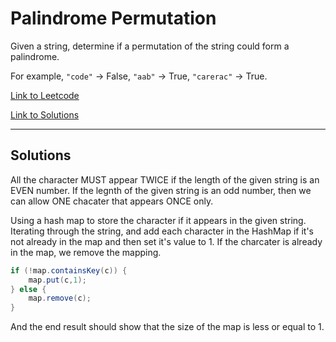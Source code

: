 # Palindrome Permutation

Given a string, determine if a permutation of the string could form a palindrome.

For example,
`"code"` -> False, `"aab"` -> True, `"carerac"` -> True.

[Link to Leetcode](https://leetcode.com/problems/palindrome-permutation/)

[Link to Solutions](PalindromePermutation.java)

--------------------------

## Solutions

All the character MUST appear TWICE if the length of the given string is an EVEN number.
If the legnth of the given string is an odd number, then we can allow ONE chacater that appears ONCE only.

Using a hash map to store the character if it appears in the given string.
Iterating through the string, and add each character in the HashMap if it's not already in the map and then set it's value to 1. 
If the charcater is already in the map, we remove the mapping.

````Java
if (!map.containsKey(c)) {
    map.put(c,1);
} else {
    map.remove(c);
}
````
And the end result should show that the size of the map is less or equal to 1.


